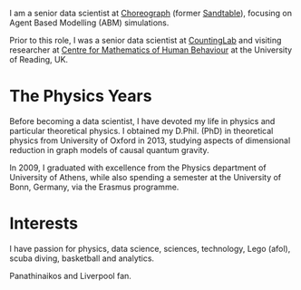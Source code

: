 I am a senior data scientist at [Choreograph](https://www.choreograph.com/) (former [Sandtable](https://www.sandtable.com)), focusing on Agent Based Modelling (ABM) simulations.

Prior to this role, I was a senior data scientist at [CountingLab](https://www.countinglabs.co.uk/) and visiting researcher at [Centre for Mathematics of Human Behaviour](https://www.reading.ac.uk/cmohb/) at the University of Reading, UK.

# The Physics Years
Before becoming a data scientist, I have devoted my life in physics and particular theoretical physics. I obtained my D.Phil. (PhD) in theoretical physics from University of Oxford in 2013, studying aspects of dimensional reduction in graph models of causal quantum gravity.

In 2009, I graduated with excellence from the Physics department of University of Athens, while also spending a semester at the University of Bonn, Germany, via the Erasmus programme.

# Interests
I have passion for physics, data science, sciences, technology, Lego (afol), scuba diving, basketball and analytics.

Panathinaikos and Liverpool fan.
